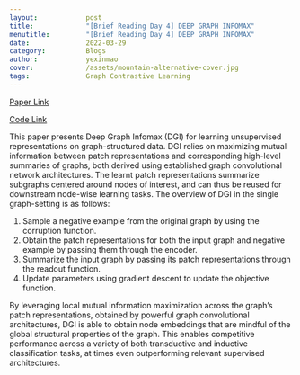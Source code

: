 ```yaml
---
layout:            post
title:             "[Brief Reading Day 4] DEEP GRAPH INFOMAX"
menutitle:         "[Brief Reading Day 4] DEEP GRAPH INFOMAX"
date:              2022-03-29
category:          Blogs
author:            yexinmao
cover:             /assets/mountain-alternative-cover.jpg
tags:              Graph Contrastive Learning
---
```


[Paper Link](https://arxiv.org/abs/1809.10341) 

[Code Link](https://github.com/PetarV-/DGI)

This paper presents Deep Graph Infomax (DGI) for learning unsupervised representations on graph-structured data. DGI relies on maximizing mutual information between patch representations and corresponding high-level summaries of graphs, both derived using established graph convolutional network architectures. The learnt patch representations summarize subgraphs centered around nodes of interest, and can thus be reused for downstream node-wise learning tasks. The overview of DGI in the single graph-setting is as follows:

1. Sample a negative example from the original graph by using the corruption function.
2. Obtain the patch representations for both the input graph and negative example by passing them through the encoder.
3. Summarize the input graph by passing its patch representations through the readout function.
4. Update parameters using gradient descent to update the objective function. 

By leveraging local mutual information maximization across the graph’s patch representations, obtained by powerful graph convolutional architectures, DGI is able to obtain node embeddings that are mindful of the global structural properties of the graph. This enables competitive performance across a variety of both transductive and inductive classification tasks, at times even outperforming relevant supervised architectures.


